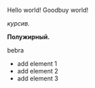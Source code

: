 Hello world!
Goodbuy world!


*курсив.*

**Полужирный.**  


bebra


* add element 1 
* add element 2 
* add element 3 
